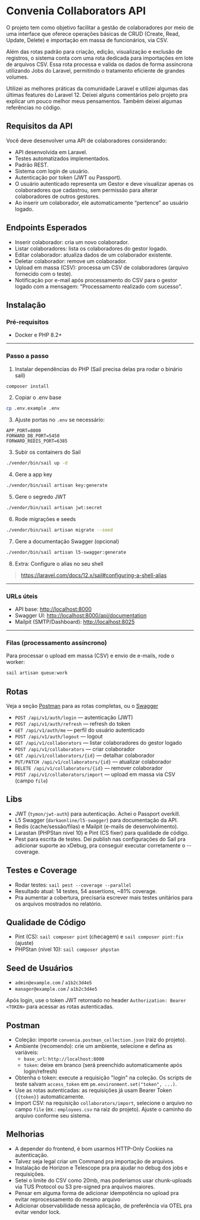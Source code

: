 # Convenia Collaborators API

O projeto tem como objetivo facilitar a gestão de colaboradores por meio de uma interface que oferece operações básicas de CRUD (Create, Read, Update, Delete) e importação em massa de funcionários, via CSV.

Além das rotas padrão para criação, edição, visualização e exclusão de registros, o sistema conta com uma rota dedicada para importações em lote de arquivos CSV. Essa rota processa e valida os dados de forma assíncrona utilizando Jobs do Laravel, permitindo o tratamento eficiente de grandes volumes.

Utilizei as melhores práticas da comunidade Laravel e utilizei algumas das últimas features do Laravel 12. Deixei alguns comentários pelo projeto pra explicar um pouco melhor meus pensamentos. Também deixei algumas referências no código.

## Requisitos da API
Você deve desenvolver uma API de colaboradores considerando:
- API desenvolvida em Laravel.
- Testes automatizados implementados.
- Padrão REST.
- Sistema com login de usuário.
- Autenticação por token (JWT ou Passport).
- O usuário autenticado representa um Gestor e deve visualizar apenas os colaboradores que cadastrou, sem permissão para alterar colaboradores de outros gestores.
- Ao inserir um colaborador, ele automaticamente “pertence” ao usuário logado.

## Endpoints Esperados
- Inserir colaborador: cria um novo colaborador.
- Listar colaboradores: lista os colaboradores do gestor logado.
- Editar colaborador: atualiza dados de um colaborador existente.
- Deletar colaborador: remove um colaborador.
- Upload em massa (CSV): processa um CSV de colaboradores (arquivo fornecido com o teste).
- Notificação por e-mail após processamento do CSV para o gestor logado com a mensagem: "Processamento realizado com sucesso".

## Instalação

### Pré-requisitos
- Docker e PHP 8.2+

---

### Passo a passo

1. Instalar dependências do PHP (Sail precisa delas pra rodar o binário sail)
```sh
composer install
```

2. Copiar o .env base
```sh
cp .env.example .env
```

3. Ajuste portas no `.env` se necessário:
```env
APP_PORT=8000
FORWARD_DB_PORT=5450
FORWARD_REDIS_PORT=6385
```

3. Subir os containers do Sail
```sh
./vendor/bin/sail up -d
```

4. Gere a app key
```sh
./vendor/bin/sail artisan key:generate
```

5. Gere o segredo JWT
```sh
./vendor/bin/sail artisan jwt:secret
```
6. Rode migrações e seeds
```sh
./vendor/bin/sail artisan migrate --seed
```
7. Gere a documentação Swagger (opcional)
```sh
./vendor/bin/sail artisan l5-swagger:generate
```

8. Extra: Configure o alias no seu shell
> https://laravel.com/docs/12.x/sail#configuring-a-shell-alias
---

### URLs úteis
- API base: [http://localhost:8000](http://localhost:8000)
- Swagger UI: [http://localhost:8000/api/documentation](http://localhost:8000/api/documentation)
- Mailpit (SMTP/Dashboard): [http://localhost:8025](http://localhost:8025)

---

### Filas (processamento assíncrono)

Para processar o upload em massa (CSV) e envio de e-mails, rode o worker:

```php
sail artisan queue:work
```

## Rotas
Veja a seção [Postman](#postman) para as rotas completas, ou o [Swagger](http://localhost:8000/api/documentation)
- `POST /api/v1/auth/login` — autenticação (JWT)
- `POST /api/v1/auth/refresh` — refresh do token
- `GET /api/v1/auth/me` — perfil do usuário autenticado
- `POST /api/v1/auth/logout` — logout
- `GET /api/v1/collaborators` — listar colaboradores do gestor logado
- `POST /api/v1/collaborators` — criar colaborador
- `GET /api/v1/collaborators/{id}` — detalhar colaborador
- `PUT/PATCH /api/v1/collaborators/{id}` — atualizar colaborador
- `DELETE /api/v1/collaborators/{id}` — remover colaborador
- `POST /api/v1/collaborators/import` — upload em massa via CSV (campo `file`)

## Libs
- JWT (`tymon/jwt-auth`) para autenticação. Achei o Passport overkill.
- L5 Swagger (`darkaonline/l5-swagger`) para documentação da API.
- Redis (cache/sessão/filas) e Mailpit (e-mails de desenvolvimento).
- Larastan (PHPStan nível 10) e Pint (CS fixer) para qualidade de código.
- Pest para escrita de testes. Dei publish nas configurações do Sail pra adicionar suporte ao xDebug, pra conseguir executar corretamente o --coverage.

## Testes e Coverage
- Rodar testes: `sail pest --coverage --parallel`
- Resultado atual: 14 testes, 54 assertions, ~81% coverage.
- Pra aumentar a cobertura, precisaria escrever mais testes unitários para os arquivos mostrados no relatório.

## Qualidade de Código
- Pint (CS): `sail composer pint` (checagem) e `sail composer pint:fix` (ajuste)
- PHPStan (nível 10): `sail composer phpstan`

## Seed de Usuários
- `admin@example.com` / `a1b2c3d4e5`
- `manager@example.com` / `a1b2c3d4e5`

Após login, use o token JWT retornado no header `Authorization: Bearer <TOKEN>` para acessar as rotas autenticadas.

## Postman
- Coleção: importe `convenia.postman_collection.json` (raiz do projeto).
- Ambiente (recomendo): crie um ambiente, selecione e defina as variáveis:
  - `base_url`: `http://localhost:8000`
  - `token`: deixe em branco (será preenchido automaticamente após login/refresh)
- Obtenha o token: execute a requisição "login" na coleção. Os scripts de teste salvam `access_token` em `pm.environment.set("token", ...)`.
- Use as rotas autenticadas: as requisições já usam Bearer Token `{{token}}` automaticamente.
- Import CSV: na requisição `collaborators/import`, selecione o arquivo no campo `file` (ex.: `employees.csv` na raiz do projeto). Ajuste o caminho do arquivo conforme seu sistema.

## Melhorias
- A depender do frontend, é bom usarmos HTTP-Only Cookies na autenticação.
- Talvez seja legal criar um Command pra importação de arquivos.
- Instalação de Horizon e Telescope pra pra ajudar no debug dos jobs e requisições.
- Setei o limite do CSV como 20mb, mas poderíamos usar chunk-uploads via TUS Protocol ou S3 pre-signed pra arquivos maiores.
- Pensar em alguma forma de adicionar idempotência no upload pra evitar reprocessamento do mesmo arquivo
- Adicionar observabilidade nessa aplicação, de preferência via OTEL pra evitar vendor lock.